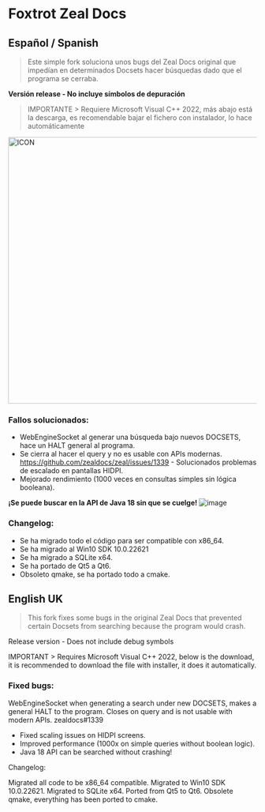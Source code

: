 # Foxtrot Zeal Docs
## Español / Spanish

> Este simple fork soluciona unos bugs del Zeal Docs original que impedían en determinados Docsets hacer búsquedas dado que el programa se cerraba.

**Versión release - No incluye símbolos de depuración**
> IMPORTANTE > Requiere Microsoft Visual C++ 2022, más abajo está la descarga, es recomendable bajar el fichero con instalador, lo hace automáticamente

<img width="540" alt="ICON" src="https://user-images.githubusercontent.com/47398995/212192958-0e41ce53-1cea-4a48-b5e4-c5c416ff6010.png">

### Fallos solucionados: 
- WebEngineSocket al generar una búsqueda bajo nuevos DOCSETS, hace un HALT general al programa. 
- Se cierra al hacer el query y no es usable con APIs modernas. https://github.com/zealdocs/zeal/issues/1339 - Solucionados problemas de escalado en pantallas HIDPI. 
- Mejorado rendimiento (1000 veces en consultas simples sin lógica booleana).

**¡Se puede buscar en la API de Java 18 sin que se cuelge!**
![image](https://user-images.githubusercontent.com/47398995/212193018-98681acf-efa3-4396-acd8-c63fb5c0f295.png)


### Changelog: 
- Se ha migrado todo el código para ser compatible con x86_64. 
- Se ha migrado al Win10 SDK 10.0.22621 
- Se ha migrado a SQLite x64. 
- Se ha portado de Qt5 a Qt6. 
- Obsoleto qmake, se ha portado todo a cmake. 

## English UK

> This fork fixes some bugs in the original Zeal Docs that prevented certain Docsets from searching because the program would crash.

Release version - Does not include debug symbols

IMPORTANT > Requires Microsoft Visual C++ 2022, below is the download, it is recommended to download the file with installer, it does it automatically.

### Fixed bugs:

WebEngineSocket when generating a search under new DOCSETS, makes a general HALT to the program.
Closes on query and is not usable with modern APIs. zealdocs#1339 
- Fixed scaling issues on HIDPI screens. 
- Improved performance (1000x on simple queries without boolean logic).
- Java 18 API can be searched without crashing!

Changelog:

Migrated all code to be x86_64 compatible.
Migrated to Win10 SDK 10.0.22621.
Migrated to SQLite x64.
Ported from Qt5 to Qt6.
Obsolete qmake, everything has been ported to cmake.

